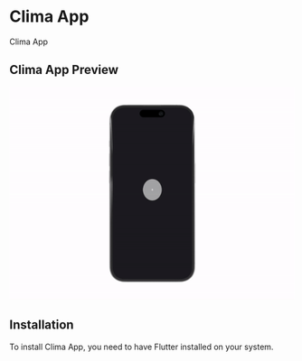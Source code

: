 # Clima App


Clima App

## Clima App Preview

![Clima App](weather.gif)





## Installation

To install Clima App, you need to have Flutter installed on your system.


